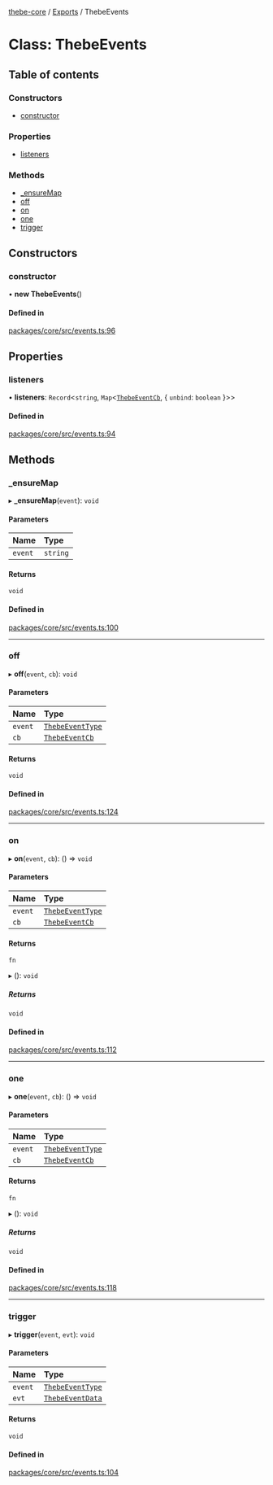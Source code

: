 [thebe-core](../README.md) / [Exports](../modules.md) / ThebeEvents

# Class: ThebeEvents

## Table of contents

### Constructors

- [constructor](ThebeEvents.md#constructor)

### Properties

- [listeners](ThebeEvents.md#listeners)

### Methods

- [\_ensureMap](ThebeEvents.md#_ensuremap)
- [off](ThebeEvents.md#off)
- [on](ThebeEvents.md#on)
- [one](ThebeEvents.md#one)
- [trigger](ThebeEvents.md#trigger)

## Constructors

### constructor

• **new ThebeEvents**()

#### Defined in

[packages/core/src/events.ts:96](https://github.com/executablebooks/thebe/blob/807ffe4/packages/core/src/events.ts#L96)

## Properties

### listeners

• **listeners**: `Record`<`string`, `Map`<[`ThebeEventCb`](../modules.md#thebeeventcb), { `unbind`: `boolean`  }\>\>

#### Defined in

[packages/core/src/events.ts:94](https://github.com/executablebooks/thebe/blob/807ffe4/packages/core/src/events.ts#L94)

## Methods

### \_ensureMap

▸ **_ensureMap**(`event`): `void`

#### Parameters

| Name | Type |
| :------ | :------ |
| `event` | `string` |

#### Returns

`void`

#### Defined in

[packages/core/src/events.ts:100](https://github.com/executablebooks/thebe/blob/807ffe4/packages/core/src/events.ts#L100)

___

### off

▸ **off**(`event`, `cb`): `void`

#### Parameters

| Name | Type |
| :------ | :------ |
| `event` | [`ThebeEventType`](../enums/ThebeEventType.md) |
| `cb` | [`ThebeEventCb`](../modules.md#thebeeventcb) |

#### Returns

`void`

#### Defined in

[packages/core/src/events.ts:124](https://github.com/executablebooks/thebe/blob/807ffe4/packages/core/src/events.ts#L124)

___

### on

▸ **on**(`event`, `cb`): () => `void`

#### Parameters

| Name | Type |
| :------ | :------ |
| `event` | [`ThebeEventType`](../enums/ThebeEventType.md) |
| `cb` | [`ThebeEventCb`](../modules.md#thebeeventcb) |

#### Returns

`fn`

▸ (): `void`

##### Returns

`void`

#### Defined in

[packages/core/src/events.ts:112](https://github.com/executablebooks/thebe/blob/807ffe4/packages/core/src/events.ts#L112)

___

### one

▸ **one**(`event`, `cb`): () => `void`

#### Parameters

| Name | Type |
| :------ | :------ |
| `event` | [`ThebeEventType`](../enums/ThebeEventType.md) |
| `cb` | [`ThebeEventCb`](../modules.md#thebeeventcb) |

#### Returns

`fn`

▸ (): `void`

##### Returns

`void`

#### Defined in

[packages/core/src/events.ts:118](https://github.com/executablebooks/thebe/blob/807ffe4/packages/core/src/events.ts#L118)

___

### trigger

▸ **trigger**(`event`, `evt`): `void`

#### Parameters

| Name | Type |
| :------ | :------ |
| `event` | [`ThebeEventType`](../enums/ThebeEventType.md) |
| `evt` | [`ThebeEventData`](../interfaces/ThebeEventData.md) |

#### Returns

`void`

#### Defined in

[packages/core/src/events.ts:104](https://github.com/executablebooks/thebe/blob/807ffe4/packages/core/src/events.ts#L104)
